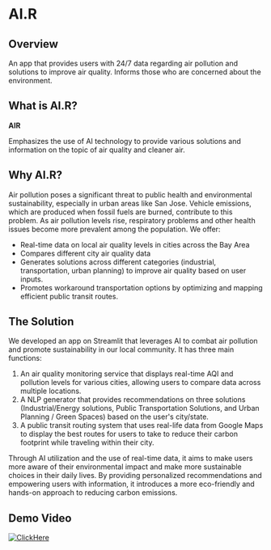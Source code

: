 # AI.R

##

## Overview

An app that provides users with 24/7 data regarding air pollution and solutions to improve air quality. Informs those who are concerned about the environment.

## What is AI.R?

**AIR**

Emphasizes the use of AI technology to provide various solutions and information on the topic of air quality and cleaner air.

## Why AI.R?

Air pollution poses a significant threat to public health and environmental sustainability, especially in urban areas like San Jose. Vehicle emissions, which are produced when fossil fuels are burned, contribute to this problem. As air pollution levels rise, respiratory problems and other health issues become more prevalent among the population.
We offer:
- Real-time data on local air quality levels in cities across the Bay Area
- Compares different city air quality data
- Generates solutions across different categories (industrial, transportation, urban planning) to improve air quality based on user inputs.
- Promotes workaround transportation options by optimizing and mapping efficient public transit routes.

## The Solution

We developed an app on Streamlit that leverages AI to combat air pollution and promote sustainability in our local community. It has three main functions: 
1) An air quality monitoring service that displays real-time AQI and pollution levels for various cities, allowing users to compare data across multiple locations.
2) A NLP generator that provides recommendations on three solutions (Industrial/Energy solutions, Public Transportation Solutions, and Urban Planning / Green Spaces) based on the user's city/state.
3) A public transit routing system that uses real-life data from Google Maps to display the best routes for users to take to reduce their carbon footprint while traveling within their city.

Through AI utilization and the use of real-time data, it aims to make users more aware of their environmental impact and make more sustainable choices in their daily lives. By providing personalized recommendations and empowering users with information, it introduces a more eco-friendly and hands-on approach to reducing carbon emissions. 

## Demo Video
[![ClickHere]()]() 



